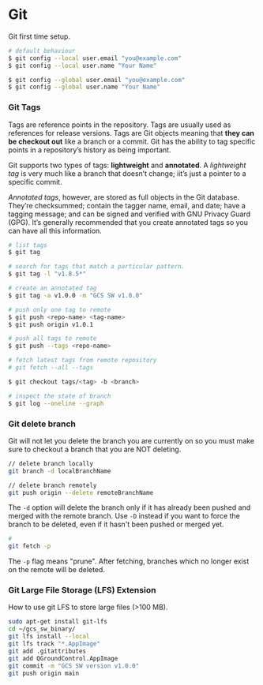 # Git

Git first time setup.

```bash
# default behaviour
$ git config --local user.email "you@example.com"
$ git config --local user.name "Your Name"

$ git config --global user.email "you@example.com"
$ git config --global user.name "Your Name"
```

### Git Tags
Tags are reference points in the repository. Tags are usually used as references for release versions.
Tags are Git objects meaning that **they can be checkout out** like a branch or a commit.
Git has the ability to tag specific points in a repository’s history as being important.

Git supports two types of tags: **lightweight** and **annotated**.
A *lightweight tag* is very much like a branch that doesn’t change; iit’s just a pointer to a specific commit.

*Annotated tags*, however, are stored as full objects in the Git database. They’re checksummed; contain the tagger name, email, and date; have a tagging message; and can be signed and verified with GNU Privacy Guard (GPG). It’s generally recommended that you create annotated tags so you can have all this information.

```bash
# list tags
$ git tag

# search for tags that match a particular pattern. 
$ git tag -l "v1.8.5*"

# create an annotated tag
$ git tag -a v1.0.0 -m "GCS SW v1.0.0"

# push only one tag to remote
$ git push <repo-name> <tag-name>
$ git push origin v1.0.1

# push all tags to remote
$ git push --tags <repo-name>

# fetch latest tags from remote repository
# git fetch --all --tags

$ git checkout tags/<tag> -b <branch>

# inspect the state of branch
$ git log --oneline --graph
```

### Git delete branch
Git will not let you delete the branch you are currently on so you must make sure to checkout a branch that you are NOT deleting. 
```bash
// delete branch locally
git branch -d localBranchName

// delete branch remotely
git push origin --delete remoteBranchName
```

The `-d` option will delete the branch only if it has already been pushed and merged with the remote branch. Use `-D` instead if you want to force the branch to be deleted, even if it hasn't been pushed or merged yet.

```bash
# 
git fetch -p
```

The `-p` flag means "prune". After fetching, branches which no longer exist on the remote will be deleted.

### Git Large File Storage (LFS) Extension
How to use git LFS to store large files (>100 MB).

```bash
sudo apt-get install git-lfs
cd ~/gcs_sw_binary/
git lfs install --local
git lfs track "*.AppImage"
git add .gitattributes
git add QGroundControl.AppImage
git commit -m "GCS SW version v1.0.0"
git push origin main

```
